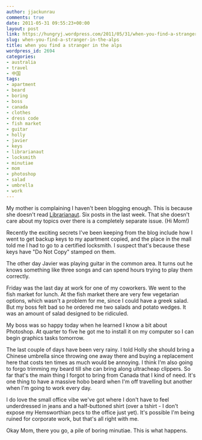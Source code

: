 ```yaml
---
author: jjackunrau
comments: true
date: 2011-05-31 09:55:23+00:00
layout: post
link: https://hungryj.wordpress.com/2011/05/31/when-you-find-a-stranger-in-the-alps/
slug: when-you-find-a-stranger-in-the-alps
title: when you find a stranger in the alps
wordpress_id: 2694
categories:
- australia
- travel
- 中国
tags:
- apartment
- beard
- boring
- boss
- canada
- clothes
- dress code
- fish market
- guitar
- holly
- javier
- keys
- librarianaut
- locksmith
- minutiae
- mom
- photoshop
- salad
- umbrella
- work
---
```


My mother is complaining I haven't been blogging enough. This is because she doesn't read [Librarianaut](http://librarianaut.com). Six posts in the last week. That she doesn't care about my topics over there is a completely separate issue. (Hi Mom!)

Recently the exciting secrets I've been keeping from the blog include how I went to get backup keys to my apartment copied, and the place in the mall told me I had to go to a certified locksmith. I suspect that's because these keys have "Do Not Copy" stamped on them.

The other day Javier was playing guitar in the common area. It turns out he knows something like three songs and can spend hours trying to play them correctly.

Friday was the last day at work for one of my coworkers. We went to the fish market for lunch. At the fish market there are very few vegetarian options, which wasn't a problem for me, since I could have a greek salad. But my boss felt bad so he ordered me two salads and potato wedges. It was an amount of salad designed to be ridiculed.

My boss was so happy today when he learned I know a bit about Photoshop. At quarter to five he got me to install it on my computer so I can begin graphics tasks tomorrow.

The last couple of days have been very rainy. I told Holly she should bring a Chinese umbrella since throwing one away there and buying a replacement here that costs ten times as much would be annoying. I think I'm also going to forgo trimming my beard till she can bring along ultracheap clippers. So far that's the main thing I forgot to bring from Canada that I kind of need. It's one thing to have a massive hobo beard when I'm off travelling but another when I'm going to work every day. 

I do love the small office vibe we've got where I don't have to feel underdressed in jeans and a half-buttoned shirt (over a tshirt - I don't expose my Hemsworthian pecs to the office just yet). It's possible I'm being ruined for corporate work, but that's all right with me.

Okay Mom, there you go, a pile of boring minutiae. This is what happens.
